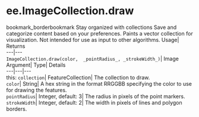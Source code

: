  
#  ee.ImageCollection.draw
bookmark_borderbookmark Stay organized with collections  Save and categorize content based on your preferences. 
Paints a vector collection for visualization. Not intended for use as input to other algorithms. 
Usage| Returns  
---|---  
`ImageCollection.draw(color,  _pointRadius_, _strokeWidth_)`| Image  
Argument| Type| Details  
---|---|---  
this: `collection`| FeatureCollection| The collection to draw.  
`color`| String| A hex string in the format RRGGBB specifying the color to use for drawing the features.  
`pointRadius`| Integer, default: 3| The radius in pixels of the point markers.  
`strokeWidth`| Integer, default: 2| The width in pixels of lines and polygon borders.  

